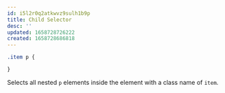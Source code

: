 ```yaml
---
id: i5l2r0q2atkwvz9sulh1b9p
title: Child Selector
desc: ''
updated: 1658728726222
created: 1658728686818
---
```


```css
.item p {

}
```

Selects all nested `p` elements inside the element with a class name of `item`.
